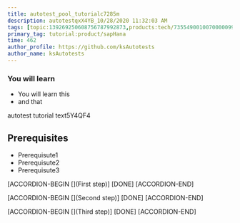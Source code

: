 ```yaml
---
title: autotest_pool_tutorialc7285m
description: autotestqxX4YB_10/28/2020 11:32:03 AM
tags: [topic:139269250608756787992873,products:tech/73554900100700000996,tutorial:experience/advanced]
primary_tag: tutorial:product/sapHana
time: 462
author_profile: https://github.com/ksAutotests
author_name: ksAutotests
---
```

### You will learn
- You will learn this
- and that

autotest tutorial text5Y4QF4

## Prerequisites
- Prerequisute1
- Prerequisute2
- Prerequisute3

[ACCORDION-BEGIN [](First step)]
[DONE]
[ACCORDION-END]

[ACCORDION-BEGIN [](Second step)]
[DONE]
[ACCORDION-END]

[ACCORDION-BEGIN [](Third step)]
[DONE]
[ACCORDION-END]

